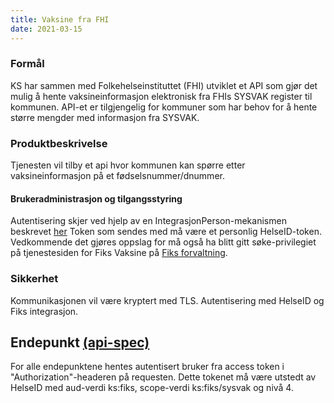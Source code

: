 ```yaml
---
title: Vaksine fra FHI
date: 2021-03-15
---
```


### Formål
KS har sammen med Folkehelseinstituttet (FHI) utviklet et API som gjør det mulig å hente vaksineinformasjon elektronisk fra FHIs SYSVAK register til kommunen. API-et er tilgjengelig for kommuner som har behov for å hente større mengder med informasjon fra SYSVAK.

### Produktbeskrivelse
Tjenesten vil tilby et api hvor kommunen kan spørre etter vaksineinformasjon på et fødselsnummer/dnummer. 

#### Brukeradministrasjon og tilgangsstyring
Autentisering  skjer ved hjelp av en IntegrasjonPerson-mekanismen beskrevet [her](https://ks-no.github.io/fiks-plattform/integrasjoner/#integrasjon-person)
Token som sendes med må være et personlig HelseID-token.
Vedkommende det gjøres oppslag for må også ha blitt gitt søke-privilegiet på tjenestesiden for Fiks Vaksine på [Fiks forvaltning](https://forvaltning.fiks.ks.no/). 

### Sikkerhet
Kommunikasjonen vil være kryptert med TLS. Autentisering med HelseID og Fiks integrasjon.

## Endepunkt [(api-spec)](https://editor.swagger.io/?url=https://ks-no.github.io/api/vaksine-api-v1.json)

For alle endepunktene hentes autentisert bruker fra access token i "Authorization"-headeren på requesten. Dette tokenet 
må være utstedt av HelseID med aud-verdi ks:fiks, scope-verdi ks:fiks/sysvak og nivå 4.


